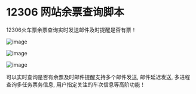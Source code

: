 # 12306 网站余票查询脚本

12306火车票余票查询实时发送邮件及时提醒是否有票！

![image](https://github.com/user-attachments/assets/dace2c02-6908-45ca-87a5-6baa9d0db589)

![image](https://github.com/user-attachments/assets/2a2cdd74-cb62-4f4c-99be-6ad717862d98)

![image](https://github.com/user-attachments/assets/47ed3116-e5ba-48eb-8ce4-938ac5ac3ae8)

可以实时查询是否有余票及时邮件提醒支持多个邮件发送, 邮件延迟发送, 多进程查询多任务票务信息, 用户指定关注的车次信息等高阶功能！
